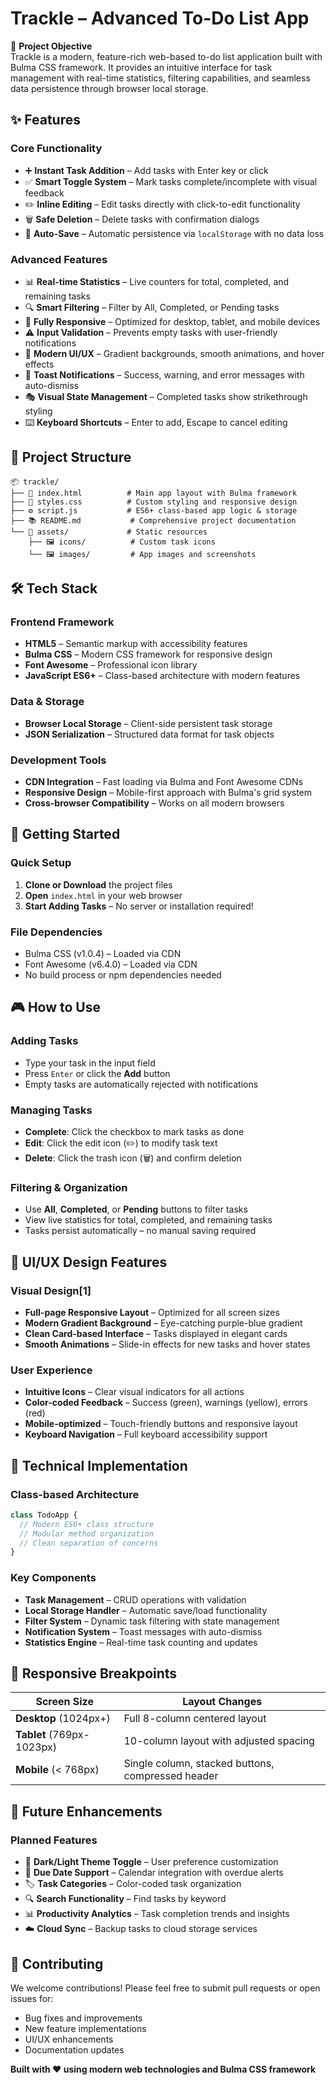 # Trackle – Advanced To-Do List App

🎯 **Project Objective**  
Trackle is a modern, feature-rich web-based to-do list application built with Bulma CSS framework. It provides an intuitive interface for task management with real-time statistics, filtering capabilities, and seamless data persistence through browser local storage.

## ✨ Features

### **Core Functionality**
- ➕ **Instant Task Addition** – Add tasks with Enter key or click  
- ✅ **Smart Toggle System** – Mark tasks complete/incomplete with visual feedback  
- ✏️ **Inline Editing** – Edit tasks directly with click-to-edit functionality  
- 🗑️ **Safe Deletion** – Delete tasks with confirmation dialogs  
- 💾 **Auto-Save** – Automatic persistence via `localStorage` with no data loss  

### **Advanced Features**
- 📊 **Real-time Statistics** – Live counters for total, completed, and remaining tasks  
- 🔍 **Smart Filtering** – Filter by All, Completed, or Pending tasks  
- 📱 **Fully Responsive** – Optimized for desktop, tablet, and mobile devices  
- ⚠️ **Input Validation** – Prevents empty tasks with user-friendly notifications  
- 🎨 **Modern UI/UX** – Gradient backgrounds, smooth animations, and hover effects  
- 💬 **Toast Notifications** – Success, warning, and error messages with auto-dismiss  
- 🎭 **Visual State Management** – Completed tasks show strikethrough styling  
- ⌨️ **Keyboard Shortcuts** – Enter to add, Escape to cancel editing  

## 📁 Project Structure

```
📦 trackle/
├── 📄 index.html          # Main app layout with Bulma framework
├── 🎨 styles.css          # Custom styling and responsive design
├── ⚙️ script.js           # ES6+ class-based app logic & storage
├── 📚 README.md           # Comprehensive project documentation
└── 📁 assets/             # Static resources
    ├── 🖼️ icons/          # Custom task icons
    └── 🖼️ images/         # App images and screenshots
```

## 🛠️ Tech Stack

### **Frontend Framework**
- **HTML5** – Semantic markup with accessibility features  
- **Bulma CSS** – Modern CSS framework for responsive design  
- **Font Awesome** – Professional icon library  
- **JavaScript ES6+** – Class-based architecture with modern features  

### **Data & Storage**
- **Browser Local Storage** – Client-side persistent task storage  
- **JSON Serialization** – Structured data format for task objects  

### **Development Tools**
- **CDN Integration** – Fast loading via Bulma and Font Awesome CDNs  
- **Responsive Design** – Mobile-first approach with Bulma's grid system  
- **Cross-browser Compatibility** – Works on all modern browsers  

## 🚀 Getting Started

### **Quick Setup**
1. **Clone or Download** the project files
2. **Open** `index.html` in your web browser
3. **Start Adding Tasks** – No server or installation required!

### **File Dependencies**
- Bulma CSS (v1.0.4) – Loaded via CDN
- Font Awesome (v6.4.0) – Loaded via CDN
- No build process or npm dependencies needed

## 🎮 How to Use

### **Adding Tasks**
- Type your task in the input field
- Press `Enter` or click the **Add** button
- Empty tasks are automatically rejected with notifications

### **Managing Tasks**
- **Complete**: Click the checkbox to mark tasks as done
- **Edit**: Click the edit icon (✏️) to modify task text
- **Delete**: Click the trash icon (🗑️) and confirm deletion

### **Filtering & Organization**
- Use **All**, **Completed**, or **Pending** buttons to filter tasks
- View live statistics for total, completed, and remaining tasks
- Tasks persist automatically – no manual saving required

## 🎨 UI/UX Design Features

### **Visual Design**[1]
- **Full-page Responsive Layout** – Optimized for all screen sizes
- **Modern Gradient Background** – Eye-catching purple-blue gradient
- **Clean Card-based Interface** – Tasks displayed in elegant cards
- **Smooth Animations** – Slide-in effects for new tasks and hover states

### **User Experience**
- **Intuitive Icons** – Clear visual indicators for all actions
- **Color-coded Feedback** – Success (green), warnings (yellow), errors (red)
- **Mobile-optimized** – Touch-friendly buttons and responsive layout
- **Keyboard Navigation** – Full keyboard accessibility support

## 🔧 Technical Implementation

### **Class-based Architecture**
```javascript
class TodoApp {
  // Modern ES6+ class structure
  // Modular method organization
  // Clean separation of concerns
}
```

### **Key Components**
- **Task Management** – CRUD operations with validation
- **Local Storage Handler** – Automatic save/load functionality
- **Filter System** – Dynamic task filtering with state management
- **Notification System** – Toast messages with auto-dismiss
- **Statistics Engine** – Real-time task counting and updates

## 📱 Responsive Breakpoints

| Screen Size | Layout Changes |
|-------------|---------------|
| **Desktop** (1024px+) | Full 8-column centered layout |
| **Tablet** (769px-1023px) | 10-column layout with adjusted spacing |
| **Mobile** (< 768px) | Single column, stacked buttons, compressed header |

## 🎯 Future Enhancements

### **Planned Features**
- 🎨 **Dark/Light Theme Toggle** – User preference customization
- 📅 **Due Date Support** – Calendar integration with overdue alerts  
- 🏷️ **Task Categories** – Color-coded task organization
- 🔍 **Search Functionality** – Find tasks by keyword
- 📊 **Productivity Analytics** – Task completion trends and insights
- ☁️ **Cloud Sync** – Backup tasks to cloud storage services

## 🤝 Contributing

We welcome contributions! Please feel free to submit pull requests or open issues for:
- Bug fixes and improvements
- New feature implementations  
- UI/UX enhancements
- Documentation updates


**Built with ❤️ using modern web technologies and Bulma CSS framework**